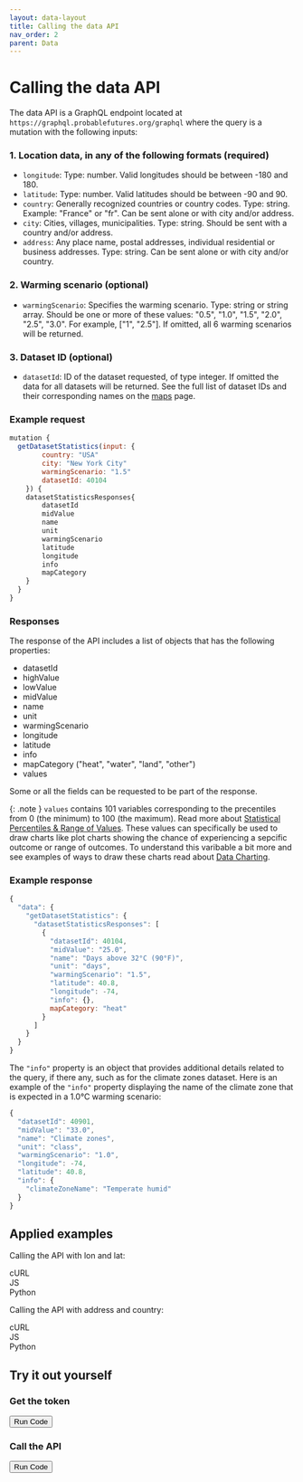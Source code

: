 ```yaml
---
layout: data-layout
title: Calling the data API
nav_order: 2
parent: Data
---
```


# Calling the data API

The data API is a GraphQL endpoint located at `https://graphql.probablefutures.org/graphql` where the query is a mutation with the following inputs:

### 1. Location data, in any of the following formats (required)

- `longitude`: Type: number. Valid longitudes should be between -180 and 180.
- `latitude`: Type: number. Valid latitudes should be between -90 and 90.
- `country`: Generally recognized countries or country codes. Type: string. Example: "France" or "fr". Can be sent alone or with city and/or address.
- `city`: Cities, villages, municipalities. Type: string. Should be sent with a country and/or address.
- `address`: Any place name, postal addresses, individual residential or business addresses. Type: string. Can be sent alone or with city and/or country.

### 2. Warming scenario (optional)

- `warmingScenario`: Specifies the warming scenario. Type: string or string array. Should be one or more of these values: "0.5", "1.0", "1.5", "2.0", "2.5", "3.0". For example, ["1", "2.5"]. If omitted, all 6 warming scenarios will be returned.

### 3. Dataset ID (optional)

- `datasetId`: ID of the dataset requested, of type integer. If omitted the data for all datasets will be returned. See the full list of dataset IDs and their corresponding names on the [maps](/maps) page.

### Example request

```js
mutation {
  getDatasetStatistics(input: {
        country: "USA"
        city: "New York City"
        warmingScenario: "1.5"
        datasetId: 40104
    }) {
    datasetStatisticsResponses{
        datasetId
        midValue
        name
        unit
        warmingScenario
        latitude
        longitude
        info
        mapCategory
    }
  }
}
```

### Responses

The response of the API includes a list of objects that has the following properties:

- datasetId
- highValue
- lowValue
- midValue
- name
- unit
- warmingScenario
- longitude
- latitude
- info
- mapCategory ("heat", "water", "land", "other")
- values

Some or all the fields can be requested to be part of the response.

{: .note }
`values` contains 101 variables corresponding to the precentiles from 0 (the minimum) to 100 (the maximum). Read more about [Statistical Percentiles & Range of Values](/background-definitions). These values can specifically be used to draw charts like plot charts showing the chance of experiencing a sepcific outcome or range of outcomes. To understand this varibable a bit more and see examples of ways to draw these charts read about [Data Charting](/data-charting).

### Example response

```js
{
  "data": {
    "getDatasetStatistics": {
      "datasetStatisticsResponses": [
        {
          "datasetId": 40104,
          "midValue": "25.0",
          "name": "Days above 32°C (90°F)",
          "unit": "days",
          "warmingScenario": "1.5",
          "latitude": 40.8,
          "longitude": -74,
          "info": {},
          mapCategory: "heat"
        }
      ]
    }
  }
}
```

The `"info"` property is an object that provides additional details related to the query, if there any, such as for the climate zones dataset. Here is an example of the `"info"` property displaying the name of the climate zone that is expected in a 1.0°C warming scenario:

```js
{
  "datasetId": 40901,
  "midValue": "33.0",
  "name": "Climate zones",
  "unit": "class",
  "warmingScenario": "1.0",
  "longitude": -74,
  "latitude": 40.8,
  "info": {
    "climateZoneName": "Temperate humid"
  }
}
```

## Applied examples

Calling the API with lon and lat:

<div id ="tab-container-1">
  <div class="tab-container">
    <div class="tab active" onclick="showTab(event, 'tab1', 'tab-container-1')">cURL</div>
    <div class="tab" onclick="showTab(event, 'tab2', 'tab-container-1')">JS</div>
    <div class="tab" onclick="showTab(event, 'tab3', 'tab-container-1')">Python</div>
  </div>
  <div id="tab1" class="tab-content active">
    <zero-md src="/codeSnippets/callingApiLonLatCurl.md"></zero-md>
  </div>
  <div id="tab2" class="tab-content">
    <zero-md src="/codeSnippets/callingApiLonLatJs.md"></zero-md>
  </div>
   <div id="tab3" class="tab-content">
    <zero-md src="/codeSnippets/callingApiLonLatPy.md"></zero-md>
  </div>
</div>

Calling the API with address and country:

<div id ="tab-container-2">
  <div class="tab-container">
    <div class="tab active" onclick="showTab(event, 'tab4', 'tab-container-2')">cURL</div>
    <div class="tab" onclick="showTab(event, 'tab5', 'tab-container-2')">JS</div>
    <div class="tab" onclick="showTab(event, 'tab6', 'tab-container-2')">Python</div>
  </div>
  <div id="tab4" class="tab-content active">
    <zero-md src="/codeSnippets/callingApiAddressCurl.md"></zero-md>
  </div>
  <div id="tab5" class="tab-content">
    <zero-md src="/codeSnippets/callingApiAddressJs.md"></zero-md>
  </div>
   <div id="tab6" class="tab-content">
    <zero-md src="/codeSnippets/callingApiAddressPy.md"></zero-md>
  </div>
  <h2>Try it out yourself</h2>
  <h3>Get the token</h3>
  <div class="playground-container">
    <div id="getTokenEditor" class="editor-container"></div>
    <button class="run-button" onclick="runCode('getTokenEditor', true)">Run Code</button>
    <div id="output_getTokenEditor" class="output"></div>
  </div>
  <h3>Call the API</h3>
  <div class="playground-container">
    <div id="callTheApiEditor" class="editor-container"></div>
    <button class="run-button" onclick="runCode('callTheApiEditor', true)">Run Code</button>
    <div id="output_callTheApiEditor" class="output"></div>
    <button id="showMoreBtn_callTheApiEditor" style="display: none;" onclick="expand('callTheApiEditor')">Show More</button>
  </div>
</div>
